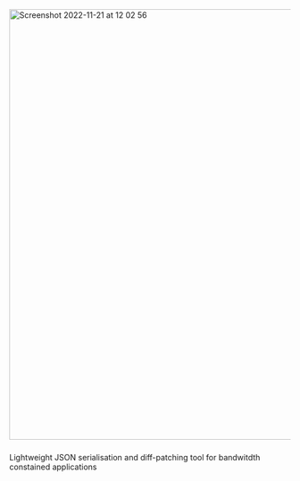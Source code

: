 <img width="772" alt="Screenshot 2022-11-21 at 12 02 56" src="https://user-images.githubusercontent.com/29259177/203023707-0a5a84eb-de45-482b-a8e5-d6b22c4f09df.png">

###
 Lightweight JSON serialisation and diff-patching tool for bandwitdth constained applications
